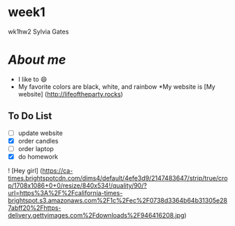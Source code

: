 # week1
wk1hw2
Sylvia Gates
# _About me_
* I like to :smile:
* My favorite colors are black, white, and rainbow
*My website is [My website] (http://lifeoftheparty.rocks)

## **To Do List**
- [ ] update website
- [x] order candles
- [ ] order laptop
- [x] do homework

! [Hey girl] (https://ca-times.brightspotcdn.com/dims4/default/4efe3d9/2147483647/strip/true/crop/1708x1086+0+0/resize/840x534!/quality/90/?url=https%3A%2F%2Fcalifornia-times-brightspot.s3.amazonaws.com%2F1c%2Fec%2F0738d3364b64b31305e287abff20%2Fhttps-delivery.gettyimages.com%2Fdownloads%2F946416208.jpg)
